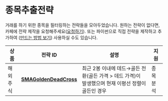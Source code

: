 # **종목추출전략**
거래를 하기 위한 종목을 필터링하는 전략들을 모아두었습니다. 원하는 전략이 없다면, 카페에 전략 제작을 요청해주세요([요청하기](https://cafe.naver.com/f-e/cafes/30041992/menus/204?viewType=L)). 또는 파이썬으로 직접 전략을 제작하고 추가하여 ([만드는 방법 보기](../custom_dsl.md)) 사용하실 수도 있습니다.

 | 상품 | 전략 ID | 설명 | 지원 |
|-----|----------|------|-----|
| 해외주식 | [**SMAGoldenDeadCross**](https://github.com/programgarden/programgarden_community/tree/main/programgarden_community/overseas_stock/strategy_conditions/sma_golden_dead/) | 최근 2봉 이내에 데드→골든 전환(골든 가격 > 데드 가격)이 발생했으며 현재 이평선 정렬이 골든인 경우 | 종목 분석 |